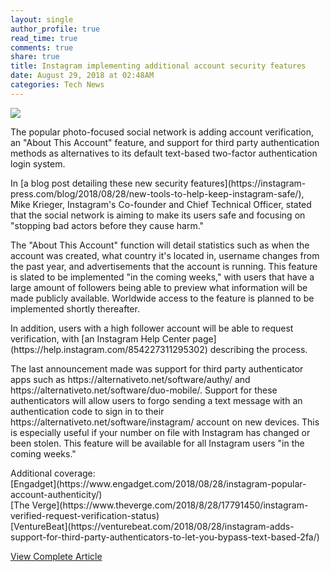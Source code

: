 ```yaml
---
layout: single
author_profile: true
read_time: true
comments: true
share: true
title: Instagram implementing additional account security features
date: August 29, 2018 at 02:48AM
categories: Tech News
---
```

<img class="align-center" src="%20http://ifttt.com/images/no_image_card.png">
<p>The popular photo-focused social network is adding account verification, an "About This Account" feature, and support for third party authentication methods as alternatives to its default text-based two-factor authentication login system.</p><p>In [a blog post detailing these new security features](https://instagram-press.com/blog/2018/08/28/new-tools-to-help-keep-instagram-safe/), Mike Krieger, Instagram's Co-founder and Chief Technical Officer, stated that the social network is aiming to make its users safe and focusing on "stopping bad actors before they cause harm."</p><p>The "About This Account" function will detail statistics such as when the account was created, what country it's located in, username changes from the past year, and advertisements that the account is running. This feature is slated to be implemented "in the coming weeks," with users that have a large amount of followers being able to preview what information will be made publicly available. Worldwide access to the feature is planned to be implemented shortly thereafter.</p><p>In addition, users with a high follower account will be able to request verification, with [an Instagram Help Center page](https://help.instagram.com/854227311295302) describing the process.</p><p>The last announcement made was support for third party authenticator apps such as https://alternativeto.net/software/authy/ and https://alternativeto.net/software/duo-mobile/. Support for these authenticators will allow users to forgo sending a text message with an authentication code to sign in to their https://alternativeto.net/software/instagram/ account on new devices.  This is especially useful if your number on file with Instagram has changed or been stolen. This feature will be available for all Instagram users "in the coming weeks."</p><p>Additional coverage:<br/>[Engadget](https://www.engadget.com/2018/08/28/instagram-popular-account-authenticity/)<br/>[The Verge](https://www.theverge.com/2018/8/28/17791450/instagram-verified-request-verification-status)<br/>[VentureBeat](https://venturebeat.com/2018/08/28/instagram-adds-support-for-third-party-authenticators-to-let-you-bypass-text-based-2fa/)</p>

<a class="btn btn--info" href="https://alternativeto.net/news/2018/8/instagram-implementing-additional-account-security-features">View Complete Article</a>